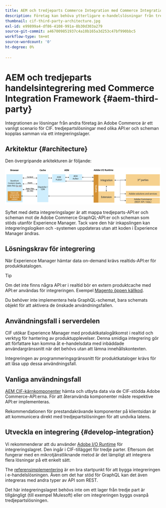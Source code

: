 ```yaml
---
title: AEM och tredjeparts Commerce Integration med Commerce Integration Framework
description: Företag kan behöva ytterligare e-handelslösningar från tredje part för att göra sin butik tillgänglig. Commerce Integration Framework (CIF) kan användas i sådana integreringsscenarier för att ansluta en tredjepartslösning för e-handel till Adobe Experience Manager med hjälp av I/O Runtime.
thumbnail: cif-third-party-architecture.jpg
exl-id: e99899a4-df86-4108-991a-8b30d303a279
source-git-commit: a467009851937c4a10b165a3d253c47bf990bbc5
workflow-type: tm+mt
source-wordcount: '0'
ht-degree: 0%

---
```


# AEM och tredjeparts handelsintegrering med Commerce Integration Framework {#aem-third-party}

Integrationen av lösningar från andra företag än Adobe Commerce är ett vanligt scenario för CIF. tredjepartslösningar med olika API:er och scheman kopplas samman via ett integreringslager.

## Arkitektur {#architecture}

Den övergripande arkitekturen är följande:

![Översikt över arkitektur för AEM utanför Magento/tredje part](../assets//AEM_nonMagento_Architecture.png)

Syftet med detta integreringslager är att mappa tredjeparts-API:er och scheman mot de Adobe Commerce GraphQL-API:er och scheman som stöds utanför Experience Manager. Tack vare den här inkapslingen kan integreringslogiken och -systemen uppdateras utan att koden i Experience Manager ändras.

## Lösningskrav för integrering

När Experience Manager hämtar data on-demand krävs realtids-API:er för produktkatalogen.

>[!TIP]
>
>Om det inte finns några API:er i realtid bör en extern produktcache med API:er användas för integreringen. Exempel [Magento öppen källkod](https://business.adobe.com/products/magento/open-source.html).

Du behöver inte implementera hela GraphQL-schemat, bara schemats objekt för att aktivera de önskade användningsfallen.

## Användningsfall i serverdelen

CIF utökar Experience Manager med produktkatalogåtkomst i realtid och verktyg för hantering av produktupplevelser. Denna smidiga integrering gör att författare kan komma åt e-handelsdata med inbäddade användargränssnitt när det behövs utan att lämna innehållskontexten.

Integreringen av programmeringsgränssnitt för produktkataloger krävs för att låsa upp dessa användningsfall.

## Vanliga användningsfall

[AEM CIF-kärnkomponenter](https://github.com/adobe/aem-core-cif-components) hämta och utbyta data via de CIF-stödda Adobe Commerce-API:erna. För att återanvända komponenter måste respektive API:er implementeras.

Rekommendationen för prestandakrävande komponenter på klientsidan är att kommunicera direkt med tredjepartslösningen för att undvika latens.

## Utveckla en integrering {#develop-integration}

Vi rekommenderar att du använder [Adobe I/O Runtime](https://www.adobe.io/apis/experienceplatform/runtime.html) för integreringslagret. Den ingår i CIF-tillägget för tredje parter. Eftersom det fungerar med en mikrotjänstliknande metod är det lämpligt att integrera flera lösningar på ett enkelt sätt.

The [referensimplementering](https://github.com/adobe/commerce-cif-graphql-integration-reference) är en bra startpunkt för att bygga integreringen i e-handelslösningen. Även om det har stöd för GraphQL kan det även integreras med andra typer av API som REST.

Det här integreringslagret behövs inte om ett lager från tredje part är tillgängligt (till exempel Mulesoft) eller om integreringen byggs ovanpå tredjepartslösningen.
